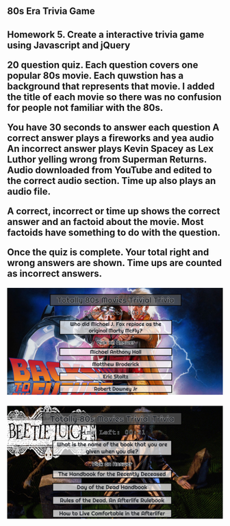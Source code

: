 <h2>80s Era Trivia Game<h2>

Homework 5. Create a interactive trivia game using Javascript and jQuery

20 question quiz. Each question covers one popular 80s movie.
Each quwstion has a background that represents that movie. I added the title of each 
movie so there was no confusion for people not familiar with the 80s.

You have 30 seconds to answer each question
A correct answer plays a fireworks and yea audio
An incorrect answer plays Kevin Spacey as Lex Luthor yelling wrong from Superman Returns. 
Audio downloaded from YouTube and edited to the correct audio section.
Time up also plays an audio file.

A correct, incorrect or time up shows the correct answer and an factoid about the movie.
Most factoids have something to do with the question. 

Once the quiz is complete. Your total right and wrong answers are shown. Time ups are 
counted as incorrect answers.

![Screen Capture 01](assets/images/back-to-the-future-screen.jpg)


![Screen Capture 01](assets/images/beetlejuice-sample.jpg)

